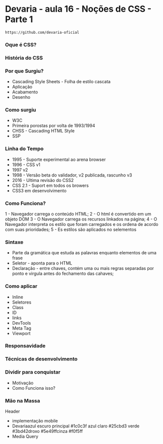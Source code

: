 # Devaria - aula 16 - Noções de CSS - Parte 1
```
https://github.com/devaria-oficial
```

### Oque é CSS?
### História do CSS

### Por que Surgiu?
- Cascading Style Sheets - Folha de estilo cascata
- Aplicação
- Acabamento
- Desenho
### Como surgiu
- W3C
- Primeira porostas por volta de 1993/1994
- CHSS - Cascading HTML Style
- SSP
### Linha do Tempo
- 1995 - Suporte experimental ao arena browser
- 1996 - CSS v1
- 1997 v2
- 1998 - Versão beta do validador, v2 publicada, rascunho v3
- 2016 - Ultima revisão do CSS2
- CSS 2.1 - Suport em todos os browers
- CSS3 em desenvolvimento

### Como Funciona?
1 - Navegador carrega o conteúdo HTML;
2 - O html é convertido em um objeto DOM
3 - O Navegador carrega os recursos linkados na página;
4 - O Navegador interpreta os estilo que foram carregados e os ordena de acordo com suas prioridades;
5 - Es estilos são aplicados no selementos

### Sintaxe
- Parte da gramática que estuda as palavras enquanto elementos de uma frase
- Seletor - aponta para o HTML
- Declaração - entre chaves, contém uma ou mais regras separadas por ponto e virgula antes do fechamento das cahaves;

### Como aplicar
- Inline
- Seletores
- Class
- ID
- links
- DevTools
- Meta Tag
- Viewport

### Responsavidade
### Técnicas de desenvolvimento
### Dividir para conquistar
- Motivação
- Como Funciona isso?

### Mão na Massa
Header
- implementação mobile
- Devaria​azul escuro principal #1c0c3f azul claro #25cbd3 verde #3bd42droxo #5e49ffcinza #f0f5ff
- Media Query



